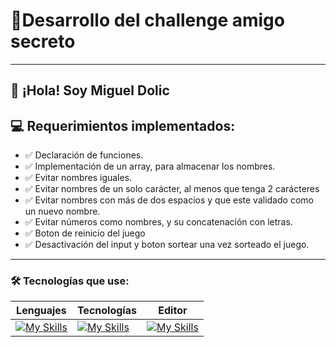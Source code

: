 # 🚀Desarrollo del challenge amigo secreto
---
👋 ¡Hola! Soy **Miguel Dolic**
---
## 💻 Requerimientos implementados:
- ✅ Declaración de funciones.
- ✅ Implementación de un array, para almacenar los nombres.
- ✅ Evitar nombres iguales.
- ✅ Evitar nombres de un solo carácter, al menos que tenga 2 carácteres
- ✅ Evitar nombres con más de dos espacios y que este validado como un nuevo nombre.
- ✅ Evitar números como nombres, y su concatenación con letras.
- ✅ Boton de reinicio del juego
- ✅ Desactivación del input y boton sortear una vez sorteado el juego.
---
### 🛠️ Tecnologías que use:
| Lenguajes | Tecnologías | Editor |
|-----------|-------------|--------|
|[![My Skills](https://skillicons.dev/icons?i=html,css,js)](https://skillicons.dev)|[![My Skills](https://skillicons.dev/icons?i=git,github)](https://skillicons.dev)|[![My Skills](https://skillicons.dev/icons?i=vscode)](https://skillicons.dev)|
